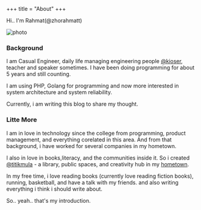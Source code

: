+++
title = "About"
+++

Hi..
I'm Rahmat(@zhorahmatt)

![photo](/img/profil.jpeg)

### Background
I am Casual Engineer, daily life managing engineering people [@kioser](https://kioser.com), teacher and speaker sometimes.
I have been doing programming for about 5 years and still counting.

I am using PHP, Golang for programming and now more interested in system architecture and system reliability.

Currently, i am writing this blog to share my thought.

### Litte More

I am in love in technology since the college from programming, product management, and everything corelated in this area. And from that background, i have worked for several companies in my hometown.

I also in love in books,literacy, and the communities inside it. So i created [@titikmula](https://www.instagram.com/titikmula/) - a library, public spaces, and creativity hub in my [hometown](http://www.pangkepkab.go.id/).

In my free time, i love reading books (currently love reading fiction books), running, basketball, and have a talk with my friends. and also writing everything i think i should write about.

So.. yeah.. that's my introduction. 